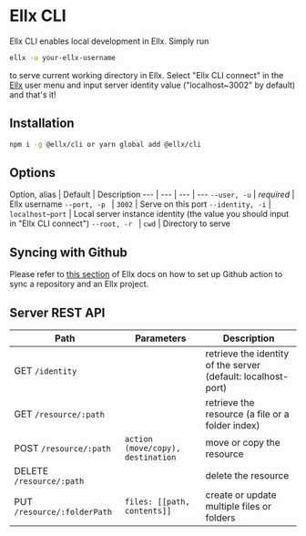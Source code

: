 # Ellx CLI

Ellx CLI enables local development in Ellx. Simply run

```sh
ellx -u your-ellx-username
```

to serve current working directory in Ellx. Select "Ellx CLI connect" in the [Ellx](https://ellx.io) user menu and input server
identity value ("localhost~3002" by default) and that's it!

## Installation

```sh
npm i -g @ellx/cli or yarn global add @ellx/cli
```

## Options

Option, alias | Default | Description
--- | --- | --- | ---
`--user, -u`  | _required_ | Ellx username
`--port, -p ` | `3002` | Serve on this port
`--identity, -i` | `localhost~port` | Local server instance identity (the value you should input in "Ellx CLI connect")
`--root, -r ` | `cwd` | Directory to serve

## Syncing with Github

Please refer to [this section](https://docs.ellx.app/#sync-with-github) of Ellx docs on how to set up Github action to sync
a repository and an Ellx project.

## Server REST API

Path | Parameters | Description
--- | --- | ---
GET `/identity` | <none> | retrieve the identity of the server (default: localhost-port)
GET `/resource/:path` | <none> | retrieve the resource (a file or a folder index)
POST `/resource/:path` | `action (move/copy), destination` | move or copy the resource
DELETE `/resource/:path`| <none> | delete the resource
PUT `/resource/:folderPath`| `files: [[path, contents]]` | create or update multiple files or folders
